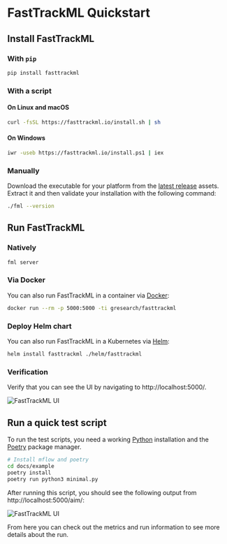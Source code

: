 # FastTrackML Quickstart

## Install FastTrackML

### With `pip`

```bash
pip install fasttrackml
```

### With a script

#### On Linux and macOS

```bash
curl -fsSL https://fasttrackml.io/install.sh | sh
```

#### On Windows

```bash
iwr -useb https://fasttrackml.io/install.ps1 | iex
```

### Manually

Download the executable for your platform from the [latest release](https://github.com/G-Research/fasttrackml/releases/latest) assets.
Extract it and then validate your installation with the following command:

```bash
./fml --version
```

## Run FastTrackML

### Natively

```bash
fml server
```

### Via Docker

You can also run FastTrackML in a container via [Docker](https://docs.docker.com/get-docker/):

```bash
docker run --rm -p 5000:5000 -ti gresearch/fasttrackml
```

### Deploy Helm chart

You can also run FastTrackML in a Kubernetes via [Helm](https://helm.sh/docs/intro/install/):

```bash
helm install fasttrackml ./helm/fasttrackml
```

### Verification

Verify that you can see the UI by navigating to http://localhost:5000/.

![FastTrackML UI](images/main_ui.png)

## Run a quick test script

To run the test scripts, you need a working [Python](https://www.python.org/downloads/) installation and the [Poetry](https://python-poetry.org/docs/#installation) package manager.

```bash
# Install mflow and poetry
cd docs/example
poetry install
poetry run python3 minimal.py
```

After running this script, you should see the following output from http://localhost:5000/aim/:

![FastTrackML UI](images/runs_ui.png)

From here you can check out the metrics and run information to see more details about the run.
